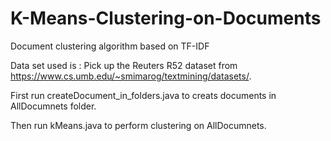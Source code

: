 # K-Means-Clustering-on-Documents
Document clustering algorithm based on TF-IDF

Data set used is : Pick up the Reuters R52 dataset from https://www.cs.umb.edu/~smimarog/textmining/datasets/.

First run createDocument_in_folders.java to creats documents in AllDocumnets folder.

Then run kMeans.java to perform clustering on AllDocumnets.
